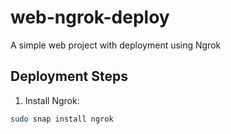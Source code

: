 # web-ngrok-deploy
A simple web project with deployment using Ngrok
## Deployment Steps

1. Install Ngrok:
```bash
sudo snap install ngrok
